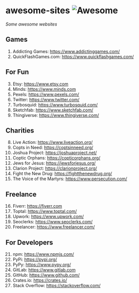 # awesome-sites ![Awesome](https://cdn.rawgit.com/sindresorhus/awesome/d7305f38d29fed78fa85652e3a63e154dd8e8829/media/badge.svg)
*Some awesome websites*

## Games
1. Addicting Games: https://www.addictinggames.com/
2. QuickFlashGames.com: https://www.quickflashgames.com/

## For Fun
3. Etsy: https://www.etsy.com
4. Minds: https://www.minds.com
5. Pexels: https://www.pexels.com/
6. Twitter: https://www.twitter.com/
7. Turbosquid: https://www.turbosquid.com/
8. Sketchfab: https://www.sketchfab.com/
9. Thingiverse: https://www.thingiverse.com/

## Charities
8. Live Action: https://www.liveaction.org/
9. Copts in Need: https://coptsinneed.org/
10. Joshua Project: https://joshuaproject.net/
11. Coptic Orphans: https://copticorphans.org/
12. Jews for Jesus: https://jewsforjesus.org/
13. Clarion Project: https://clarionproject.org/
14. Fight the New Drug: https://fightthenewdrug.org/
15. The Voice of the Martyrs: https://www.persecution.com/

## Freelance
16. Fiverr: https://fiverr.com
17. Toptal: https://www.toptal.com/
18. Upwork: https://www.upwork.com/
19. Seoclerks: https://www.seoclerks.com/
20. Freelancer: https://www.freelancer.com/

## For Developers
21. npm: https://www.npmjs.com/
22. PyPi: https://pypi.org/  
23. PyPy: https://www.pypy.org/
24. GitLab: https://www.gitlab.com
25. GitHub: https://www.github.com/
26. Crates.io: https://crates.io/
27. Stack Overflow: https://stackoverflow.com/
